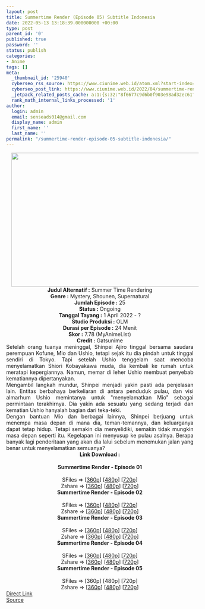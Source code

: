 ```yaml
---
layout: post
title: Summertime Render (Episode 05) Subtitle Indonesia
date: 2022-05-13 13:18:39.000000000 +00:00
type: post
parent_id: '0'
published: true
password: ''
status: publish
categories:
- Anime
tags: []
meta:
  _thumbnail_id: '25940'
  cyberseo_rss_source: https://www.ciunime.web.id/atom.xml?start-index=1
  cyberseo_post_link: https://www.ciunime.web.id/2022/04/summertime-render-subtitle-indonesia.html
  _jetpack_related_posts_cache: a:1:{s:32:"8f6677c9d6b0f903e98ad32ec61f8deb";a:2:{s:7:"expires";i:1655499263;s:7:"payload";a:3:{i:0;a:1:{s:2:"id";i:25749;}i:1;a:1:{s:2:"id";i:25640;}i:2;a:1:{s:2:"id";i:25534;}}}}
  rank_math_internal_links_processed: '1'
author:
  login: admin
  email: senseads014@gmail.com
  display_name: admin
  first_name: ''
  last_name: ''
permalink: "/summertime-render-episode-05-subtitle-indonesia/"
---
```

<div class="separator" style="clear: both; text-align: center;"><a href="https://blogger.googleusercontent.com/img/b/R29vZ2xl/AVvXsEhFHRog6-Tqc1fo_8THI8YQgtdG-skODQHZ9Z-9szDW3yYOrG5fbseqygnAZbqOxf9y6XxELqau1R7_8AbP3-qpHoO0TOWrSRdZm2Ol8VdpfXyrwuKZ_dh6bS7PZmtp4qgGsomZecREVsP8gjzXGFU2M63n4VyLPuiy5VVDPfjYYK3gJNrgYTresaRU/s1280/Summertime%20Render.jpg" style="margin-left: 1em; margin-right: 1em;"><img border="0" data-original-height="720" data-original-width="1280" height="360" src="{{ site.baseurl }}/assets/2022/05/Summertime%20Render.jpg" width="640" /></a></div>
<div class="separator" style="clear: both; text-align: center;"></div>
<div style="text-align: center;"><b>Judul</b><b><b> Alternatif</b> :</b> Summer Time Rendering</div>
<div style="text-align: center;"><b><b>Genre :</b></b> Mystery, Shounen, Supernatural</div>
<div style="text-align: center;"><b>Jumlah Episode :</b> 25<br /><b>Status :&nbsp;</b>Ongoing<br /><b>Tanggal Tayang :</b> 1 April&nbsp;2022 - ?<br /><b>Studio Produksi :</b>&nbsp;OLM<br /><b>Durasi per Episode :</b> 24 Menit</div>
<div style="text-align: center;"><b>Skor :</b> 7.78 (MyAnimeList)</div>
<div style="text-align: center;"><b>Credit :</b>&nbsp;Gatsunime</div>
<div style="text-align: center;"></div>
<div style="text-align: justify;">
<div>Setelah orang tuanya meninggal, Shinpei Ajiro tinggal bersama saudara perempuan Kofune, Mio dan Ushio, tetapi sejak itu dia pindah untuk tinggal sendiri di Tokyo. Tapi setelah Ushio tenggelam saat mencoba menyelamatkan Shiori Kobayakawa muda, dia kembali ke rumah untuk meratapi kepergiannya. Namun, memar di leher Ushio membuat penyebab kematiannya dipertanyakan.</div>
<div></div>
<div>Mengambil langkah mundur, Shinpei menjadi yakin pasti ada penjelasan lain. Entitas berbahaya berkeliaran di antara penduduk pulau, dan visi almarhum Ushio memintanya untuk "menyelamatkan Mio" sebagai permintaan terakhirnya. Dia yakin ada sesuatu yang sedang terjadi dan kematian Ushio hanyalah bagian dari teka-teki.</div>
<div></div>
<div>Dengan bantuan Mio dan berbagai lainnya, Shinpei berjuang untuk menempa masa depan di mana dia, teman-temannya, dan keluarganya dapat tetap hidup. Tetapi semakin dia menyelidiki, semakin tidak mungkin masa depan seperti itu. Kegelapan ini menyusup ke pulau asalnya. Berapa banyak lagi penderitaan yang akan dia lalui sebelum menemukan jalan yang benar untuk menyelamatkan semuanya?</div>
</div>
<div style="text-align: justify;"></div>
<div style="text-align: justify;"></div>
<div style="text-align: center;">
<div style="text-align: center;">
<div style="text-align: left;">
<div style="text-align: center;"><b>Link Download :</b></div>
<div style="text-align: center;"><b><br /></b></div>
<div style="text-align: center;"><span style="text-align: left;"><b>Summertime Render&nbsp;</b></span><b>- Episode 01</b></div>
<div style="text-align: center;"><b><br /></b></div>
<div style="text-align: center;">SFiles =&gt; [<a href="http://www.solidfiles.com/v/AWXyQPM2dADnx" target="_blank" rel="noopener">360p</a>] [<a href="http://www.solidfiles.com/v/a4GKQ57nqa8d7" target="_blank" rel="noopener">480p</a>] [<a href="http://www.solidfiles.com/v/jQM2RpzxzQgLZ" target="_blank" rel="noopener">720p</a>]</div>
<div style="text-align: center;">Zshare =&gt; [<a href="https://www108.zippyshare.com/v/U61NTRA3/file.html" target="_blank" rel="noopener">360p</a>] [<a href="https://www108.zippyshare.com/v/5z7lJYyi/file.html" target="_blank" rel="noopener">480p</a>] [<a href="https://www108.zippyshare.com/v/zXIcX4Nm/file.html" target="_blank" rel="noopener">720p</a>]</div>
<div style="text-align: center;"></div>
<div style="text-align: center;">
<div><span style="text-align: left;"><b>Summertime Render&nbsp;</b></span><b>- Episode 02</b></div>
<div><b><br /></b></div>
<div>SFiles =&gt; [<a href="http://www.solidfiles.com/v/W8WymDVNm5m3K" target="_blank" rel="noopener">360p</a>] [<a href="http://www.solidfiles.com/v/y6k8Qy2aQ4mmX" target="_blank" rel="noopener">480p</a>] [<a href="http://www.solidfiles.com/v/YL6AQ5rDkaPdM" target="_blank" rel="noopener">720p</a>]</div>
<div>Zshare =&gt; [<a href="https://www4.zippyshare.com/v/QQASZeTK/file.html" target="_blank" rel="noopener">360p</a>] [<a href="https://www4.zippyshare.com/v/xncXejE3/file.html" target="_blank" rel="noopener">480p</a>] [<a href="https://www4.zippyshare.com/v/P3myjFVY/file.html" target="_blank" rel="noopener">720p</a>]</div>
<div></div>
<div>
<div><span style="text-align: left;"><b>Summertime Render&nbsp;</b></span><b>- Episode 03</b></div>
<div><b><br /></b></div>
<div>SFiles =&gt; [<a href="http://www.solidfiles.com/v/vNyjrwpGXQm3D" target="_blank" rel="noopener">360p</a>] [<a href="http://www.solidfiles.com/v/g68gwQvpKQxXA" target="_blank" rel="noopener">480p</a>] [<a href="http://www.solidfiles.com/v/W8WgBm7d4XWpv" target="_blank" rel="noopener">720p</a>]</div>
<div>Zshare =&gt; [<a href="https://www71.zippyshare.com/v/xeWuDFsa/file.html" target="_blank" rel="noopener">360p</a>] [<a href="https://www71.zippyshare.com/v/49MWCS4X/file.html" target="_blank" rel="noopener">480p</a>] [<a href="https://www71.zippyshare.com/v/OoWMCNu5/file.html" target="_blank" rel="noopener">720p</a>]</div>
</div>
<div></div>
<div>
<div><span style="text-align: left;"><b>Summertime Render&nbsp;</b></span><b>- Episode 04</b></div>
<div><b><br /></b></div>
<div>SFiles =&gt; [<a href="http://www.solidfiles.com/v/VKraXyKZLGva2" target="_blank" rel="noopener">360p</a>] [<a href="http://www.solidfiles.com/v/wWAPryD7weqLN" target="_blank" rel="noopener">480p</a>] [<a href="http://www.solidfiles.com/v/YL7aXr5ZMx2nR" target="_blank" rel="noopener">720p</a>]</div>
<div>Zshare =&gt; [<a href="https://www65.zippyshare.com/v/e0X2atwy/file.html" target="_blank" rel="noopener">360p</a>] [<a href="https://www65.zippyshare.com/v/VpS8XzWY/file.html" target="_blank" rel="noopener">480p</a>] [<a href="https://www65.zippyshare.com/v/LSPGmK7g/file.html" target="_blank" rel="noopener">720p</a>]</div>
</div>
<div></div>
<div>
<div><span style="text-align: left;"><b>Summertime Render&nbsp;</b></span><b>- Episode 05</b></div>
<div><b><br /></b></div>
<div>SFiles =&gt; [360p] [480p] [720p]</div>
<div>Zshare =&gt; [<a href="https://www17.zippyshare.com/v/k36eBh00/file.html" target="_blank" rel="noopener">360p</a>] [<a href="https://www17.zippyshare.com/v/yEnRPhkP/file.html" target="_blank" rel="noopener">480p</a>] [<a href="https://www17.zippyshare.com/v/6b30CCx6/file.html" target="_blank" rel="noopener">720p</a>]</div>
</div>
</div>
</div>
</div>
</div>
<link rel="stylesheet" href="https://cdnjs.cloudflare.com/ajax/libs/font-awesome/4.7.0/css/font-awesome.min.css" />
<div class="divbtn"> <a href="https://handymansurrender.com/fihup8buzv?key=94550f7ce39444073321dde3b8782f97" class="btn"><i class="fa fa-download"></i> Direct Link</a> <br /><a href="https://www.ciunime.web.id/2022/04/summertime-render-subtitle-indonesia.html">Source</a> </div>
